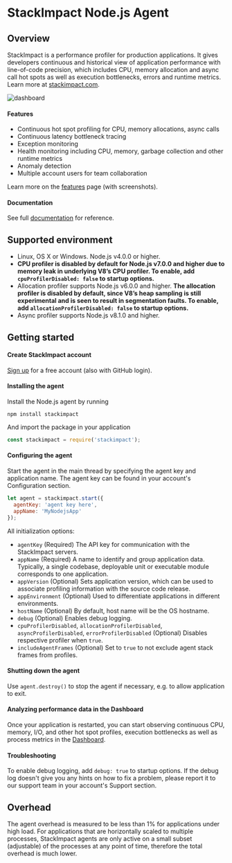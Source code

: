 # StackImpact Node.js Agent

## Overview

StackImpact is a performance profiler for production applications. It gives developers continuous and historical view of application performance with line-of-code precision, which includes CPU, memory allocation and async call hot spots as well as execution bottlenecks, errors and runtime metrics. Learn more at [stackimpact.com](https://stackimpact.com/).

![dashboard](https://stackimpact.com/wp-content/uploads/2017/09/hotspots-cpu-1.4-nodejs.png)


#### Features

* Continuous hot spot profiling for CPU, memory allocations, async calls
* Continuous latency bottleneck tracing
* Exception monitoring
* Health monitoring including CPU, memory, garbage collection and other runtime metrics
* Anomaly detection
* Multiple account users for team collaboration

Learn more on the [features](https://stackimpact.com/features/) page (with screenshots).


#### Documentation

See full [documentation](https://stackimpact.com/docs/) for reference.



## Supported environment

* Linux, OS X or Windows. Node.js v4.0.0 or higher.
* **CPU profiler is disabled by default for Node.js v7.0.0 and higher due to memory leak in underlying V8’s CPU profiler. To enable, add `cpuProfilerDisabled: false` to startup options.**
* Allocation profiler supports Node.js v6.0.0 and higher. **The allocation profiler is disabled by default, since V8’s heap sampling is still experimental and is seen to result in segmentation faults. To enable, add `allocationProfilerDisabled: false` to startup options.**
* Async profiler supports Node.js v8.1.0 and higher.


## Getting started


#### Create StackImpact account

[Sign up](https://dashboard.stackimpact.com/#/signup) for a free account (also with GitHub login).


#### Installing the agent

Install the Node.js agent by running

```
npm install stackimpact
```

And import the package in your application

```javascript
const stackimpact = require('stackimpact');
```


#### Configuring the agent

Start the agent in the main thread by specifying the agent key and application name. The agent key can be found in your account's Configuration section.

```javascript
let agent = stackimpact.start({
  agentKey: 'agent key here',
  appName: 'MyNodejsApp'
});
```

All initialization options:

* `agentKey` (Required) The API key for communication with the StackImpact servers.
* `appName` (Required) A name to identify and group application data. Typically, a single codebase, deployable unit or executable module corresponds to one application.
* `appVersion` (Optional) Sets application version, which can be used to associate profiling information with the source code release.
* `appEnvironment` (Optional) Used to differentiate applications in different environments.
* `hostName` (Optional) By default, host name will be the OS hostname.
* `debug` (Optional) Enables debug logging.
* `cpuProfilerDisabled`, `allocationProfilerDisabled`, `asyncProfilerDisabled`, `errorProfilerDisabled` (Optional) Disables respective profiler when `true`.
* `includeAgentFrames` (Optional) Set to `true` to not exclude agent stack frames from profiles.


#### Shutting down the agent

Use `agent.destroy()` to stop the agent if necessary, e.g. to allow application to exit.


#### Analyzing performance data in the Dashboard

Once your application is restarted, you can start observing continuous CPU, memory, I/O, and other hot spot profiles, execution bottlenecks as well as process metrics in the [Dashboard](https://dashboard.stackimpact.com/).


#### Troubleshooting

To enable debug logging, add `debug: true` to startup options. If the debug log doesn't give you any hints on how to fix a problem, please report it to our support team in your account's Support section.


## Overhead

The agent overhead is measured to be less than 1% for applications under high load. For applications that are horizontally scaled to multiple processes, StackImpact agents are only active on a small subset (adjustable) of the processes at any point of time, therefore the total overhead is much lower.
